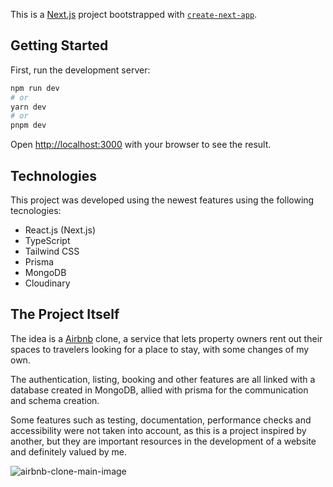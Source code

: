 This is a [Next.js](https://nextjs.org/) project bootstrapped with [`create-next-app`](https://github.com/vercel/next.js/tree/canary/packages/create-next-app).

## Getting Started

First, run the development server:

```bash
npm run dev
# or
yarn dev
# or
pnpm dev
```

Open [http://localhost:3000](http://localhost:3000) with your browser to see the result.

## Technologies

This project was developed using the newest features using the following tecnologies:

- React.js (Next.js)
- TypeScript
- Tailwind CSS
- Prisma
- MongoDB
- Cloudinary

## The Project Itself

The idea is a [Airbnb](https://www.airbnb.com.br/) clone, a service that lets property owners rent out their spaces to travelers looking for a place to stay, with some changes of my own.

The authentication, listing, booking and other features are all linked with a database created in MongoDB, allied with prisma for the communication and schema creation.

Some features such as testing, documentation, performance checks and accessibility were not taken into account, as this is a project inspired by another, but they are important resources in the development of a website and definitely valued by me.

![airbnb-clone-main-image](https://github.com/ruliandosreis/airbnb-clone/assets/73958651/c502ddd4-3bc0-4b07-a6b6-815379d0a902)
